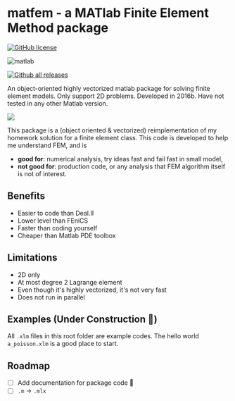 # matfem - a MATlab Finite Element Method package

[![GitHub license](https://img.shields.io/apm/l/vim-mode.svg)](https://github.com/xhu4/matfem/blob/master/LICENSE)

![matlab](https://img.shields.io/badge/language-Matlab-blue.svg)

[![Github all releases](https://img.shields.io/github/downloads/xhu4/matfem/total.svg)](https://GitHub.com/xhu4/matfem/releases/)

An object-oriented highly vectorized matlab package for solving finite element
models. Only support 2D problems. Developed in 2016b. Have not tested in any
other Matlab version.

![](coupled.gif)

This package is a (object oriented & vectorized) reimplementation of my homework
solution for a finite element class. This code is developed to help me
understand FEM, and is

- **good for**: numerical analysis, try ideas fast and fail fast in small model,
- **not good for**: production code, or any analysis that FEM algorithm itself
  is not of interest.

## Benefits

- Easier to code than Deal.II
- Lower level than FEniCS
- Faster than coding yourself
- Cheaper than Matlab PDE toolbox

## Limitations

- 2D only
- At most degree 2 Lagrange element
- Even though it's highly vectorized, it's not very fast
- Does not run in parallel

## Examples (Under Construction :construction:)

All `.xlm` files in this root folder are example codes.
The hello world `a_poisson.xlm` is a good place to start.

## Roadmap

- [ ] Add documentation for package code :memo:
- [ ] `.m` -> `.mlx`
